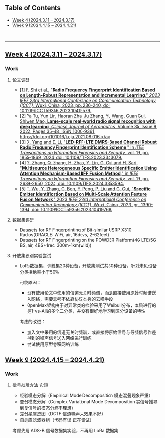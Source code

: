 <p id="table"></p>

## Table of Contents

- <a href="#4">Week 4 (2024.3.11 – 2024.3.17)</a>
- <a href="#9">Week 9 (2024.4.15 – 2024.4.21)</a>

<br/>

------

<p id="4"></p>

## <a href="#table">Week 4 (2024.3.11 – 2024.3.17)</a>

### Work

1. 论文调研

   - \[1\] <a href="https://ieeexplore.ieee.org/abstract/document/10419579">F. Shi et al., "**Radio Frequency Fingerprint Identification Based on Length-Robust Representation and Incremental Learning**," _2023 IEEE 23rd International Conference on Communication Technology (ICCT)_, Wuxi, China, 2023, pp. 236-240, doi: 10.1109/ICCT59356.2023.10419579.</a>
   - \[2\] <a href="https://www.sciencedirect.com/science/article/pii/S1000936121002934">Ya Tu, Yun Lin, Haoran Zha, Ju Zhang, Yu Wang, Guan Gui, Shiwen Mao, **Large-scale real-world radio signal recognition with deep learning**, _Chinese Journal of Aeronautics_, Volume 35, Issue 9, 2022, Pages 35-48, ISSN 1000-9361, https://doi.org/10.1016/j.cja.2021.08.016.</a>
   - \[3\] <a href="https://ieeexplore.ieee.org/abstract/document/10360105">X. Yang and D. Li, "**LED-RFF: LTE DMRS-Based Channel Robust Radio Frequency Fingerprint Identification Scheme**," in _IEEE Transactions on Information Forensics and Security_, vol. 19, pp. 1855-1869, 2024, doi: 10.1109/TIFS.2023.3343079.</a>
   - \[4\] <a href="https://ieeexplore.ieee.org/abstract/document/10397582">Y. Zhang, Q. Zhang, H. Zhao, Y. Lin, G. Gui and H. Sari, "**Multisource Heterogeneous Specific Emitter Identification Using Attention Mechanism-Based RFF Fusion Method**," in _IEEE Transactions on Information Forensics and Security_, vol. 19, pp. 2639-2650, 2024, doi: 10.1109/TIFS.2024.3353594.</a>
   - \[5\] <a href="https://ieeexplore.ieee.org/abstract/document/10419769">T. Wu, Y. Zhang, C. Ben, Y. Peng, P. Liu and G. Gui, "**Specific Emitter Identification Based on Multi-Scale Attention Feature Fusion Network**," 2023 _IEEE 23rd International Conference on Communication Technology (ICCT)_, Wuxi, China, 2023, pp. 1390-1394, doi: 10.1109/ICCT59356.2023.10419769.</a>

2. 数据集调研

   - Datasets for RF Fingerprinting of Bit-similar USRP X310 Radios(ORACLE: WiFi, air, 16devs, 2-62feet)
   - Datasets for RF Fingerprinting on the POWDER Platform(4G LTE/5G BS, air, 4BS+1rec, 300m-1km(wild))

3. 开放集识别实验尝试

   - LoRa数据集，训练集20种设备，开放集测试共30种设备，针对未见设备分类拒绝率小于50%
     
     可能原因：
     - 没有使用论文中使用的信道无关时频谱，而是直接使用原始时频谱送入网络，需要思考不依靠协议本身的去噪手段
     - OpenMax架构由于对异常类的检验采用了Weibull分布，本质进行的是1-vs-All的多个二分类，并没有很好地学习到区分设备的特性
    
     考虑的改进：
     - 加入文中采用的信道无关时频谱，或直接将原始信号与导频信号作差得到的噪声信号送入网络进行训练
     - 尝试使用原型卷积网络训练


<p id="9"></p>

## <a href="#table">Week 9 (2024.4.15 – 2024.4.21)</a>

### Work

1. 信号处理方法 实现

   - 经验模态分解（Empirical Mode Decomposition 模态混叠现象严重）
   - 变分模态分解（Complex Variational Mode Decomposition 实信号推导到复信号的模态分解不理想）
   - 差分星座迹图（DCTF 信道噪声大效果不好）
   - 自适应滤波器组（代码有误 正在调试）

   考虑先用 ADS-B 信号数据集实验，不再用 LoRa 数据集
